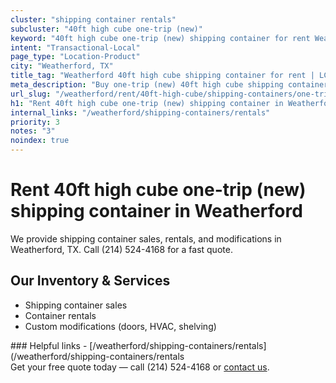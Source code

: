 ```yaml
---
cluster: "shipping container rentals"
subcluster: "40ft high cube one-trip (new)"
keyword: "40ft high cube one-trip (new) shipping container for rent Weatherford, TX"
intent: "Transactional-Local"
page_type: "Location-Product"
city: "Weatherford, TX"
title_tag: "Weatherford 40ft high cube shipping container for rent | LC"
meta_description: "Buy one-trip (new) 40ft high cube shipping container rent with local delivery in Weatherford, TX. LC Container — local Since 2003. Request a fast quote today."
url_slug: "/weatherford/rent/40ft-high-cube/shipping-containers/one-trip-new"
h1: "Rent 40ft high cube one-trip (new) shipping container in Weatherford"
internal_links: "/weatherford/shipping-containers/rentals"
priority: 3
notes: "3"
noindex: true
---
```


# Rent 40ft high cube one-trip (new) shipping container in Weatherford

We provide shipping container sales, rentals, and modifications in Weatherford, TX. Call (214) 524-4168 for a fast quote.

## Our Inventory & Services
- Shipping container sales
- Container rentals
- Custom modifications (doors, HVAC, shelving)

<div data-section="internal-links">
### Helpful links
- [/weatherford/shipping-containers/rentals](/weatherford/shipping-containers/rentals
</div>

<div data-section="cta">
Get your free quote today — call (214) 524-4168 or <a href="/contact">contact us</a>.
</div>

<script type="application/ld+json">{"@context":"https://schema.org","@type":"FAQPage","mainEntity":[{"@type":"Question","name":"How much does delivery cost in Weatherford, TX?","acceptedAnswer":{"@type":"Answer","text":"Delivery costs vary by distance and container size. Most deliveries in Weatherford, TX range from $150-$300. Call (214) 524-4168 for an exact quote based on your specific location."}},{"@type":"Question","name":"Do you offer financing or payment plans?","acceptedAnswer":{"@type":"Answer","text":"We accept major credit cards, checks, and can discuss commercial terms for bulk purchases. Call (214) 524-4168 to discuss options."}},{"@type":"Question","name":"Can you customize containers in Weatherford, TX?","acceptedAnswer":{"@type":"Answer","text":"Yes — we perform modifications like doors, HVAC, insulation, and shelving. Request a custom quote at (214) 524-4168 or via our contact form."}}]}</script>
